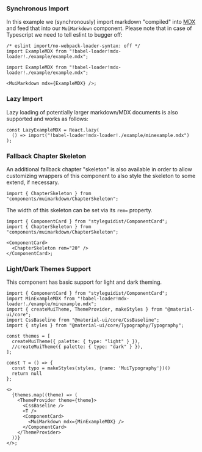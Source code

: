 ### Synchronous Import

In this example we (synchronously) import markdown "compiled" into
[MDX](https://mdxjs.com) and feed that into our `MuiMarkdown` component. Please
note that in case of Typescript we need to tell eslint to bugger off:

```tsx static
/* eslint import/no-webpack-loader-syntax: off */
import ExampleMDX from "!babel-loader!mdx-loader!./example/example.mdx";
```

```tsx
import ExampleMDX from "!babel-loader!mdx-loader!./example/example.mdx";

<MuiMarkdown mdx={ExampleMDX} />;
```

### Lazy Import

Lazy loading of potentially larger markdown/MDX documents is also supported and
works as follows:

```tsx static
const LazyExampleMDX = React.lazy(
  () => import("!babel-loader!mdx-loader!./example/minexample.mdx")
);
```

### Fallback Chapter Skeleton

An additional fallback chapter "skeleton" is also available in order to allow
customizing wrappers of this component to also style the skeleton to some
extend, if necessary.

```tsx static
import { ChapterSkeleton } from "components/muimarkdown/ChapterSkeleton";
```

The width of this skeleton can be set via its `rem=` property.

```tsx
import { ComponentCard } from "styleguidist/ComponentCard";
import { ChapterSkeleton } from "components/muimarkdown/ChapterSkeleton";

<ComponentCard>
  <ChapterSkeleton rem="20" />
</ComponentCard>;
```

### Light/Dark Themes Support

This component has basic support for light and dark theming.

```tsx
import { ComponentCard } from "styleguidist/ComponentCard";
import MinExampleMDX from "!babel-loader!mdx-loader!./example/minexample.mdx";
import { createMuiTheme, ThemeProvider, makeStyles } from "@material-ui/core";
import CssBaseline from "@material-ui/core/CssBaseline";
import { styles } from "@material-ui/core/Typography/Typography";

const themes = [
  createMuiTheme({ palette: { type: "light" } }),
  //createMuiTheme({ palette: { type: "dark" } }),
];

const T = () => {
  const typo = makeStyles(styles, {name: 'MuiTypography'})()
  return null
};

<>
  {themes.map((theme) => (
    <ThemeProvider theme={theme}>
      <CssBaseline />
      <T />
      <ComponentCard>
        <MuiMarkdown mdx={MinExampleMDX} />
      </ComponentCard>
    </ThemeProvider>
  ))}
</>;
```
